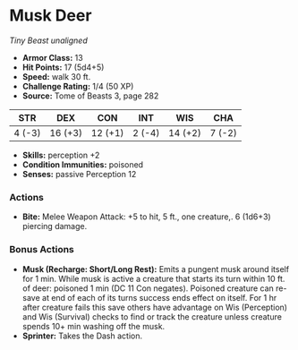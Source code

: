 # Musk Deer

*Tiny* *Beast* *unaligned*

- **Armor Class:** 13
- **Hit Points:** 17 (5d4+5)
- **Speed:** walk 30 ft.
- **Challenge Rating:** 1/4 (50 XP)
- **Source:** Tome of Beasts 3, page 282

| STR | DEX | CON | INT | WIS | CHA |
| --- | --- | --- | --- | --- | --- |
| 4 (-3) | 16 (+3) | 12 (+1) | 2 (-4) | 14 (+2) | 7 (-2) |

- **Skills:** perception +2
- **Condition Immunities:** poisoned
- **Senses:** passive Perception 12

### Actions

- **Bite:** Melee Weapon Attack: +5 to hit, 5 ft., one creature,. 6 (1d6+3) piercing damage.

### Bonus Actions

- **Musk (Recharge: Short/Long Rest):** Emits a pungent musk around itself for 1 min. While musk is active a creature that starts its turn within 10 ft. of deer: poisoned 1 min (DC 11 Con negates). Poisoned creature can re-save at end of each of its turns success ends effect on itself. For 1 hr after creature fails this save others have advantage on Wis (Perception) and Wis (Survival) checks to find or track the creature unless creature spends 10+ min washing off the musk.
- **Sprinter:** Takes the Dash action.


